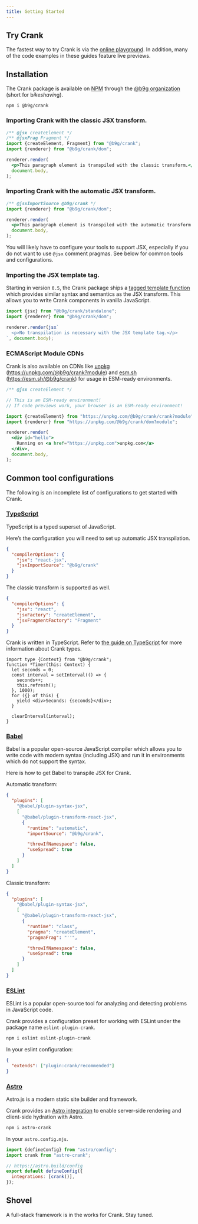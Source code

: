 ```yaml
---
title: Getting Started
---
```


<!-- Try to use absolute links so this can be copied to the package README. -->

## Try Crank

The fastest way to try Crank is via the [online playground](https://crank.js.org/playground). In addition, many of the code examples in these guides feature live previews.

## Installation

The Crank package is available on [NPM](https://npmjs.org/@b9g/crank) through
the [@b9g organization](https://www.npmjs.com/org/b9g) (short for
b*ikeshavin*g).

```shell
npm i @b9g/crank
```

### Importing Crank with the **classic** JSX transform.

```jsx live
/** @jsx createElement */
/** @jsxFrag Fragment */
import {createElement, Fragment} from "@b9g/crank";
import {renderer} from "@b9g/crank/dom";

renderer.render(
  <p>This paragraph element is transpiled with the classic transform.</p>,
  document.body,
);
```

### Importing Crank with the **automatic** JSX transform.

```jsx live
/** @jsxImportSource @b9g/crank */
import {renderer} from "@b9g/crank/dom";

renderer.render(
  <p>This paragraph element is transpiled with the automatic transform.</p>,
  document.body,
);
```

You will likely have to configure your tools to support JSX, especially if you do not want to use `@jsx` comment pragmas. See below for common tools and configurations.

### Importing the JSX template tag.

Starting in version `0.5`, the Crank package ships a [tagged template function](/guides/jsx-template-tag) which provides similar syntax and semantics as the JSX transform. This allows you to write Crank components in vanilla JavaScript.

```js live
import {jsx} from "@b9g/crank/standalone";
import {renderer} from "@b9g/crank/dom";

renderer.render(jsx`
  <p>No transpilation is necessary with the JSX template tag.</p>
`, document.body);
```

### ECMAScript Module CDNs
Crank is also available on CDNs like [unpkg](https://unpkg.com)
(https://unpkg.com/@b9g/crank?module) and [esm.sh](https://esm.sh)
(https://esm.sh/@b9g/crank) for usage in ESM-ready environments.

```jsx live
/** @jsx createElement */

// This is an ESM-ready environment!
// If code previews work, your browser is an ESM-ready environment!

import {createElement} from "https://unpkg.com/@b9g/crank/crank?module";
import {renderer} from "https://unpkg.com/@b9g/crank/dom?module";

renderer.render(
  <div id="hello">
    Running on <a href="https://unpkg.com">unpkg.com</a>
  </div>,
  document.body,
);
```

## Common tool configurations
The following is an incomplete list of configurations to get started with Crank.

### [TypeScript](https://www.typescriptlang.org)

TypeScript is a typed superset of JavaScript.

Here’s the configuration you will need to set up automatic JSX transpilation.

```tsconfig.json
{
  "compilerOptions": {
    "jsx": "react-jsx",
    "jsxImportSource": "@b9g/crank"
  }
}
```

The classic transform is supported as well.

```tsconfig.json
{
  "compilerOptions": {
    "jsx": "react",
    "jsxFactory": "createElement",
    "jsxFragmentFactory": "Fragment"
  }
}
```

Crank is written in TypeScript. Refer to [the guide on TypeScript](/guides/working-with-typescript) for more information about Crank types.

```tsx
import type {Context} from "@b9g/crank";
function *Timer(this: Context) {
  let seconds = 0;
  const interval = setInterval(() => {
    seconds++;
    this.refresh();
  }, 1000);
  for ({} of this) {
    yield <div>Seconds: {seconds}</div>;
  }

  clearInterval(interval);
}
```

### [Babel](https://babeljs.io)

Babel is a popular open-source JavaScript compiler which allows you to write code with modern syntax (including JSX) and run it in environments which do not support the syntax.

Here is how to get Babel to transpile JSX for Crank.

Automatic transform:
```.babelrc.json
{
  "plugins": [
    "@babel/plugin-syntax-jsx",
    [
      "@babel/plugin-transform-react-jsx",
      {
        "runtime": "automatic",
        "importSource": "@b9g/crank",

        "throwIfNamespace": false,
        "useSpread": true
      }
    ]
  ]
}
```

Classic transform:
```.babelrc.json
{
  "plugins": [
    "@babel/plugin-syntax-jsx",
    [
      "@babel/plugin-transform-react-jsx",
      {
        "runtime": "class",
        "pragma": "createElement",
        "pragmaFrag": "''",

        "throwIfNamespace": false,
        "useSpread": true
      }
    ]
  ]
}
```

### [ESLint](https://eslint.org)

ESLint is a popular open-source tool for analyzing and detecting problems in JavaScript code.

Crank provides a configuration preset for working with ESLint under the package name `eslint-plugin-crank`.

```bash
npm i eslint eslint-plugin-crank
```

In your eslint configuration:

```.eslintrc.json
{
  "extends": ["plugin:crank/recommended"]
}
```

### [Astro](https://astro.build)

Astro.js is a modern static site builder and framework.

Crank provides an [Astro integration](https://docs.astro.build/en/guides/integrations-guide/) to enable server-side rendering and client-side hydration with Astro.

```bash
npm i astro-crank
```

In your `astro.config.mjs`.

```astro.config.mjs
import {defineConfig} from "astro/config";
import crank from "astro-crank";

// https://astro.build/config
export default defineConfig({
  integrations: [crank()],
});
```

## Shovel

A full-stack framework is in the works for Crank. Stay tuned.
